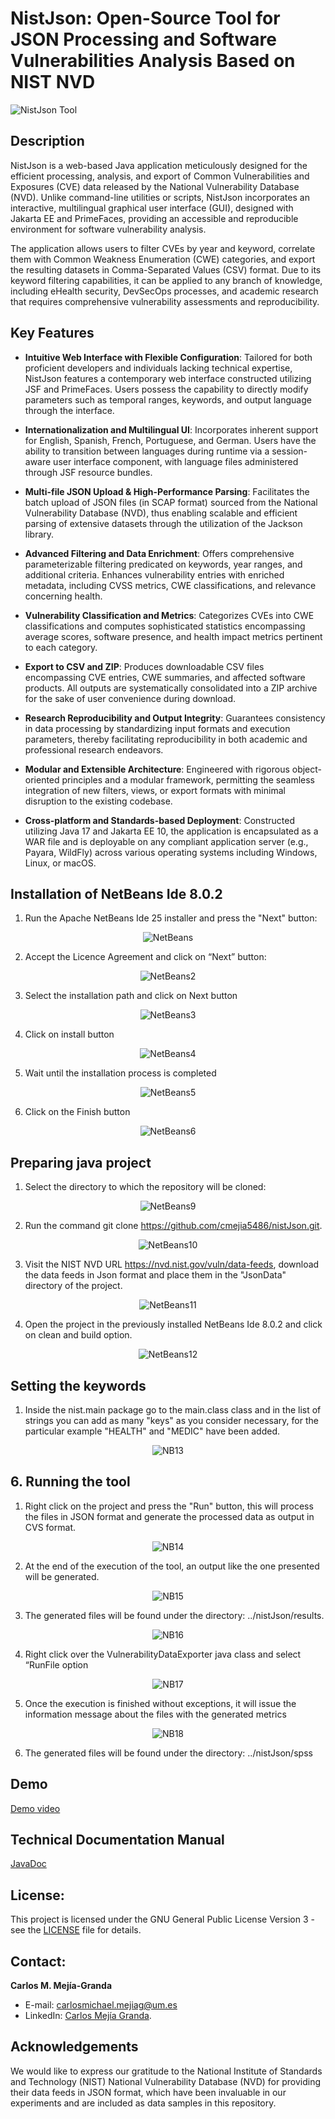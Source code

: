 # NistJson: Open-Source Tool for JSON Processing and Software Vulnerabilities Analysis Based on NIST NVD
![NistJson Tool](TutorialImgs/NistJson1.PNG)

## Description
NistJson is a web-based Java application meticulously designed for the efficient processing, analysis, and export of Common Vulnerabilities and Exposures (CVE) data released by the National Vulnerability Database (NVD). Unlike command-line utilities or scripts, NistJson incorporates an interactive, multilingual graphical user interface (GUI), designed with Jakarta EE and PrimeFaces, providing an accessible and reproducible environment for software vulnerability analysis.

The application allows users to filter CVEs by year and keyword, correlate them with Common Weakness Enumeration (CWE) categories, and export the resulting datasets in Comma-Separated Values ​​(CSV) format. Due to its keyword filtering capabilities, it can be applied to any branch of knowledge, including eHealth security, DevSecOps processes, and academic research that requires comprehensive vulnerability assessments and reproducibility.

## Key Features

- **Intuitive Web Interface with Flexible Configuration**: Tailored for both proficient developers and individuals lacking technical expertise, NistJson features a contemporary web interface constructed utilizing JSF and PrimeFaces. Users possess the capability to directly modify parameters such as temporal ranges, keywords, and output language through the interface.

- **Internationalization and Multilingual UI**: Incorporates inherent support for English, Spanish, French, Portuguese, and German. Users have the ability to transition between languages during runtime via a session-aware user interface component, with language files administered through JSF resource bundles.

- **Multi-file JSON Upload & High-Performance Parsing**: Facilitates the batch upload of JSON files (in SCAP format) sourced from the National Vulnerability Database (NVD), thus enabling scalable and efficient parsing of extensive datasets through the utilization of the Jackson library.

- **Advanced Filtering and Data Enrichment**: Offers comprehensive parameterizable filtering predicated on keywords, year ranges, and additional criteria. Enhances vulnerability entries with enriched metadata, including CVSS metrics, CWE classifications, and relevance concerning health.

- **Vulnerability Classification and Metrics**: Categorizes CVEs into CWE classifications and computes sophisticated statistics encompassing average scores, software presence, and health impact metrics pertinent to each category.

- **Export to CSV and ZIP**: Produces downloadable CSV files encompassing CVE entries, CWE summaries, and affected software products. All outputs are systematically consolidated into a ZIP archive for the sake of user convenience during download.

- **Research Reproducibility and Output Integrity**: Guarantees consistency in data processing by standardizing input formats and execution parameters, thereby facilitating reproducibility in both academic and professional research endeavors.

- **Modular and Extensible Architecture**: Engineered with rigorous object-oriented principles and a modular framework, permitting the seamless integration of new filters, views, or export formats with minimal disruption to the existing codebase.

- **Cross-platform and Standards-based Deployment**: Constructed utilizing Java 17 and Jakarta EE 10, the application is encapsulated as a WAR file and is deployable on any compliant application server (e.g., Payara, WildFly) across various operating systems including Windows, Linux, or macOS.

## Installation of <a name="_hlk187925083"></a>NetBeans Ide 8.0.2

1. Run the Apache NetBeans Ide 25 installer and press the "Next" button:
   
<div align="center">
  <img src="TutorialImgs/Netbeans1.png" alt="NetBeans" />
</div>

2. Accept the Licence Agreement and click on “Next” button:
<div align="center">
  <img src="TutorialImgs/Netbeans2.png" alt="NetBeans2" />
</div>

 3. Select the installation path and click on Next button 
    
<div align="center">
  <img src="TutorialImgs/Netbeans3.png" alt="NetBeans3" />
</div>
  
 4. Click on install button 
    
<div align="center">
  <img src="TutorialImgs/Netbeans4.png" alt="NetBeans4" />
</div>
 
 5. Wait until the installation process is completed
    
<div align="center">
  <img src="TutorialImgs/Netbeans5.png" alt="NetBeans5" />
</div>
 
 6. Click on the Finish button 
    
<div align="center">
  <img src="TutorialImgs/Netbeans6.png" alt="NetBeans6" />
</div>

## Preparing java project

 1. Select the directory to which the repository will be cloned:  
    
<div align="center">
  <img src="TutorialImgs/Netbeans9.png" alt="NetBeans9" />
</div>
    
 2. Run the command git clone https://github.com/cmejia5486/nistJson.git. 
    
<div align="center">
  <img src="TutorialImgs/Netbeans10.png" alt="NetBeans10" />
</div> 

 3. Visit the NIST NVD URL https://nvd.nist.gov/vuln/data-feeds, download the data feeds in Json format and place them in the "JsonData" directory of the project. 
    
<div align="center">
  <img src="TutorialImgs/Netbeans11.png" alt="NetBeans11" />
</div> 

 4. Open the project in the previously installed NetBeans Ide 8.0.2 and click on clean and build option.
    
<div align="center">
  <img src="TutorialImgs/Netbeans12.png" alt="NetBeans12" />
</div> 


## Setting the keywords

 1. Inside the nist.main package go to the main.class class and in the list of strings you can add as many "keys" as you consider necessary, for the particular example "HEALTH" and "MEDIC" have been added.
    
<div align="center">
  <img src="TutorialImgs/Netbeans13.PNG" alt="NB13" />
</div> 

## 6.	Running the tool

 1. Right click on the project and press the "Run" button, this will process the files in JSON format and generate the processed data as output in CVS format.
    
<div align="center">
  <img src="TutorialImgs/Netbeans14.PNG" alt="NB14" />
</div> 

 2. At the end of the execution of the tool, an output like the one presented will be generated. 
<div align="center">
  <img src="TutorialImgs/Netbeans15.PNG" alt="NB15" />
</div> 

 3. The generated files will be found under the directory:  ../nistJson/results. 
<div align="center">
  <img src="TutorialImgs/Netbeans16.PNG" alt="NB16" />
</div> 


 4. Right click over the VulnerabilityDataExporter java class and select “RunFile option
<div align="center">
  <img src="TutorialImgs/Netbeans17.PNG" alt="NB17" />
</div> 

 5. Once the execution is finished without exceptions, it will issue the information message about the files with the generated metrics
<div align="center">
  <img src="TutorialImgs/Netbeans18.PNG" alt="NB18" />
</div> 

 6. The generated files will be found under the directory:  ../nistJson/spss


## Demo
[Demo video](https://youtu.be/LmwGtRXYmxI?si=MOAlIm66rHSoARXy)

## Technical Documentation Manual
[JavaDoc](target/reports/apidocs/index.html)

## **License:**
This project is licensed under the GNU General Public License Version 3 - see the [LICENSE](https://github.com/cmejia5486/nistJson/blob/main/LICENSE) file for details. 

## **Contact:**
**Carlos M. Mejía-Granda** 

- E-mail: <carlosmichael.mejiag@um.es>
- LinkedIn: [Carlos Mejía Granda](https://www.linkedin.com/in/carlos-mej%C3%ADa-granda-70239910a/).

## **Acknowledgements**

We would like to express our gratitude to the National Institute of Standards and Technology (NIST) National Vulnerability Database (NVD) for providing their data feeds in JSON format, which have been invaluable in our experiments and are included as data samples in this repository.
